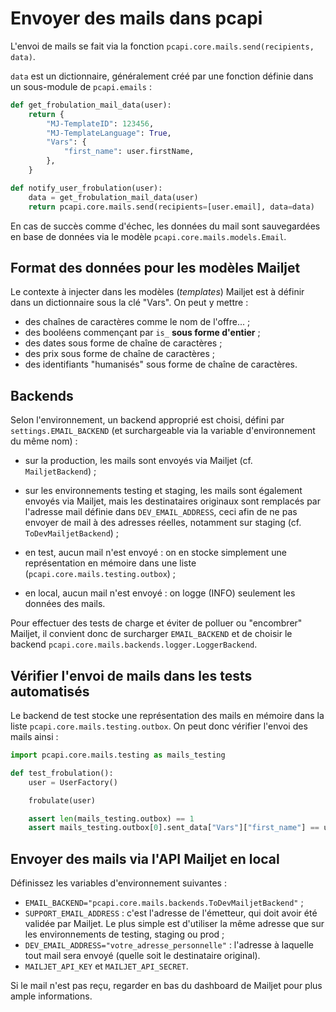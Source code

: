 # Envoyer des mails dans pcapi

L'envoi de mails se fait via la fonction
`pcapi.core.mails.send(recipients, data)`.

`data` est un dictionnaire, généralement créé par une fonction définie
dans un sous-module de `pcapi.emails` :

```python
def get_frobulation_mail_data(user):
    return {
        "MJ-TemplateID": 123456,
        "MJ-TemplateLanguage": True,
        "Vars": {
            "first_name": user.firstName,
        },
    }

def notify_user_frobulation(user):
    data = get_frobulation_mail_data(user)
    return pcapi.core.mails.send(recipients=[user.email], data=data)
```

En cas de succès comme d'échec, les données du mail sont sauvegardées
en base de données via le modèle `pcapi.core.mails.models.Email`.


## Format des données pour les modèles Mailjet

Le contexte à injecter dans les modèles (*templates*) Mailjet est à
définir dans un dictionnaire sous la clé "Vars". On peut y mettre :

- des chaînes de caractères comme le nom de l'offre... ;
- des booléens commençant par `is_` **sous forme d'entier** ;
- des dates sous forme de chaîne de caractères ;
- des prix sous forme de chaîne de caractères ;
- des identifiants "humanisés" sous forme de chaîne de caractères.


## Backends

Selon l'environnement, un backend approprié est choisi, défini par
`settings.EMAIL_BACKEND` (et surchargeable via la variable
d'environnement du même nom) :

- sur la production, les mails sont envoyés via Mailjet
  (cf. `MailjetBackend`) ;

- sur les environnements testing et staging, les mails sont également
  envoyés via Mailjet, mais les destinataires originaux sont remplacés
  par l'adresse mail définie dans `DEV_EMAIL_ADDRESS`, ceci afin de ne
  pas envoyer de mail à des adresses réelles, notamment sur staging
  (cf. `ToDevMailjetBackend`) ;

- en test, aucun mail n'est envoyé : on en stocke simplement une
  représentation en mémoire dans une liste
  (`pcapi.core.mails.testing.outbox`) ;

- en local, aucun mail n'est envoyé : on logge (INFO) seulement les
  données des mails.

Pour effectuer des tests de charge et éviter de polluer ou "encombrer"
Mailjet, il convient donc de surcharger `EMAIL_BACKEND` et de choisir
le backend `pcapi.core.mails.backends.logger.LoggerBackend`.


## Vérifier l'envoi de mails dans les tests automatisés

Le backend de test stocke une représentation des mails en mémoire dans
la liste `pcapi.core.mails.testing.outbox`. On peut donc vérifier
l'envoi des mails ainsi :

```python
import pcapi.core.mails.testing as mails_testing

def test_frobulation():
    user = UserFactory()

    frobulate(user)

    assert len(mails_testing.outbox) == 1
    assert mails_testing.outbox[0].sent_data["Vars"]["first_name"] == user.firstName
```


## Envoyer des mails via l'API Mailjet en local

Définissez les variables d'environnement suivantes :

- `EMAIL_BACKEND="pcapi.core.mails.backends.ToDevMailjetBackend"` ;
- `SUPPORT_EMAIL_ADDRESS` : c'est l'adresse de l'émetteur, qui doit
  avoir été validée par Mailjet. Le plus simple est d'utiliser la même
  adresse que sur les environnements de testing, staging ou prod ;
- `DEV_EMAIL_ADDRESS="votre_adresse_personnelle"` : l'adresse à
  laquelle tout mail sera envoyé (quelle soit le destinataire
  original).
- `MAILJET_API_KEY` et `MAILJET_API_SECRET`.


Si le mail n'est pas reçu, regarder en bas du dashboard de Mailjet pour plus ample informations.
